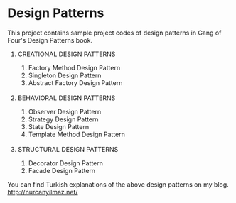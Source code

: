 # Design Patterns

This project contains sample project codes of design patterns in Gang of Four's Design Patterns book.

<ol>
    <li>CREATIONAL DESIGN PATTERNS</li>
		<ol>
					<li>Factory Method Design Pattern</li>
					<li>Singleton Design Pattern</li>
					<li>Abstract Factory Design Pattern</li>
			</ol>
	</br>
    <li>BEHAVIORAL DESIGN PATTERNS</li>
    <ol>
        <li>Observer Design Pattern</li>
        <li>Strategy Design Pattern</li>
        <li>State Design Pattern</li>
				<li>Template Method Design Pattern</li>
    </ol>
		</br>
    <li>STRUCTURAL DESIGN PATTERNS</li>
	 		<ol>
        <li>Decorator Design Pattern</li>
        <li>Facade Design Pattern</li>
    	</ol>

</ol>
          


You can find Turkish explanations of the above design patterns on my blog. http://nurcanyilmaz.net/







